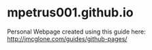 # mpetrus001.github.io
Personal Webpage created using this guide here: http://jmcglone.com/guides/github-pages/
